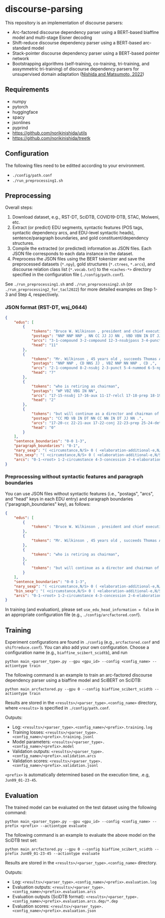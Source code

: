 # discourse-parsing

This repository is an implementation of discourse parsers:

- Arc-factored discourse dependency parser using a BERT-based biaffine model and multi-stage Eisner decoding
- Shift-reduce discourse dependency parser using a BERT-based arc-standard model
- Stack-pointer discourse dependency parser using a BERT-based pointer network
- Bootstrapping algorithms (self-training, co-training, tri-training, and assymmetric tri-training) of discourse dependency parsers for unsupervised domain adaptation ([Nishida and Matsumoto, 2022](https://doi.org/10.1162/tacl_a_00451))

## Requirements

- numpy
- pytorch
- huggingface
- spacy
- jsonlines
- pyprind
- https://github.com/norikinishida/utils
- https://github.com/norikinishida/treetk

## Configuration

The following files need to be editted according to your environment.

- `./config/path.conf`
- `./run_preprocessing1.sh`

## Preprocessing

Overall steps:

1. Download dataset, e.g., RST-DT, SciDTB, COVID19-DTB, STAC, Molweni, etc.
1. Extract (or predict) EDU segments, syntactic features (POS tags, syntactic dependency arcs, and EDU-level syntactic heads), sentence/paragraph boundaries, and gold constituent/dependency structures.
1. Compile the extracted (or predicted) information as JSON files. Each JSON file corresponds to each data instance in the dataset.
1. Preprocess the JSON files using the BERT tokenizer and save the preprocessed datasets (`*.npy`), gold structures (`*.ctrees`, `*.arcs`), and discourse relation class list (`*.vocab.txt`) to the `<caches-*>` directory specified in the configuration file (`./config/path.conf`).

See `./run_preprocessing1.sh` and `./run_preprocessing2.sh` (or `./run_preprocessing2_for_tacl2022`) for more detailed examples on Step 1-3 and Step 4, respectively.

### JSON format (RST-DT, wsj\_0644)

```json
{
    "edus": [
        {
            "tokens": "Bruce W. Wilkinson , president and chief executive officer , was named to the additional post of chairman of this architectural and design services concern .",
            "postags": "NNP NNP NNP , NN CC JJ JJ NN , VBD VBN IN DT JJ NN IN NN IN DT JJ CC NN NNS NN .",
            "arcs": "3-1-compound 3-2-compound 12-3-nsubjpass 3-4-punct 3-5-appos 5-6-cc 9-7-amod 9-8-amod 5-9-conj 3-10-punct 12-11-auxpass 0-12-ROOT 12-13-prep 16-14-det 16-15-amod 13-16-pobj 16-17-prep 17-18-pobj 18-19-prep 25-20-det 25-21-amod 21-22-cc 24-23-compound 21-24-conj 19-25-pobj 12-26-punct",
            "head": "11"
        },
        {
            "tokens": "Mr. Wilkinson , 45 years old , succeeds Thomas A. Bullock , 66 ,",
            "postags": "NNP NNP , CD NNS JJ , VBZ NNP NN NNP , CD ,",
            "arcs": "2-1-compound 8-2-nsubj 2-3-punct 5-4-nummod 6-5-npadvmod 2-6-amod 2-7-punct 0-8-ROOT 11-9-compound 11-10-compound 8-11-dobj 11-12-punct 11-13-appos 11-14-punct",
            "head": "7"
        },
        {
            "tokens": "who is retiring as chairman",
            "postags": "WP VBZ VBG IN NN",
            "arcs": "17-15-nsubj 17-16-aux 11-17-relcl 17-18-prep 18-19-pobj",
            "head": "2"
        },
        {
            "tokens": "but will continue as a director and chairman of the executive committee .",
            "postags": "CC MD VB IN DT NN CC NN IN DT JJ NN .",
            "arcs": "17-20-cc 22-21-aux 17-22-conj 22-23-prep 25-24-det 23-25-pobj 25-26-cc 25-27-conj 25-28-prep 31-29-det 31-30-amod 28-31-pobj 8-32-punct",
            "head": "0"
        }
    ],
    "sentence_boundaries": "0-0 1-3",
    "paragraph_boundaries": "0-1",
    "nary_sexp": "( <circumstance,N/S> 0 ( <elaboration-additional-e,N/S> 1 ( <concession,S/N> 2 3 ) ) )",
    "bin_sexp": "( <circumstance,N/S> 0 ( <elaboration-additional-e,N/S> 1 ( <concession,S/N> 2 3 ) ) )",
    "arcs": "0-1-<root> 1-2-circumstance 4-3-concession 2-4-elaboration-additional-e"
}
```

### Preprocessing without syntactic features and paragraph boundaries

You can use JSON files without syntactic features (i.e., "postags", "arcs", and "head" keys in each EDU entry) and paragraph boundaries ("paragraph_boundaries" key), as follows:

```json
{
    "edus": [
        {
            "tokens": "Bruce W. Wilkinson , president and chief executive officer , was named to the additional post of chairman of this architectural and design services concern .",
        },
        {
            "tokens": "Mr. Wilkinson , 45 years old , succeeds Thomas A. Bullock , 66 ,",
        },
        {
            "tokens": "who is retiring as chairman",
        },
        {
            "tokens": "but will continue as a director and chairman of the executive committee .",
        }
    ],
    "sentence_boundaries": "0-0 1-3",
    "nary_sexp": "( <circumstance,N/S> 0 ( <elaboration-additional-e,N/S> 1 ( <concession,S/N> 2 3 ) ) )",
    "bin_sexp": "( <circumstance,N/S> 0 ( <elaboration-additional-e,N/S> 1 ( <concession,S/N> 2 3 ) ) )",
    "arcs": "0-1-<root> 1-2-circumstance 4-3-concession 2-4-elaboration-additional-e"
}

```

In training (and evaluation), please set ```use_edu_head_information = false``` in an appropriate configuration file (e.g., `./config/arcfactored.conf`).

## Training

Experiment configurations are found in `./config` (e.g., `arcfactored.conf` and `shiftreduce.conf`).
You can also add your own configuration.
Choose a configuration name (e.g., `biaffine_scibert_scidtb`), and run

```
python main_<parser_type>.py --gpu <gpu_id> --config <config_name> --actiontype train
```

The following command is an example to train an arc-factored discourse dependency parser using a biaffine model and SciBERT on SciDTB:

```
python main_arcfactored.py --gpu 0 --config biaffine_scibert_scidtb --actiontype train
```

Results are stored in the `<results>/<parser_type>.<config_name>` directory, where `<results>` is specified in `./config/path.conf`.

Outputs:
- Log: `<results>/<parser_type>.<config_name>/<prefix>.training.log`
- Training losses: `<results>/<parser_type>.<config_name>/<prefix>.training.jsonl`
- Model parameters: `<results>/<parser_type>.<config_name>/<prefix>.model`
- Validation outputs: `<results>/<parser_type>.<config_name>/<prefix>.validation.arcs`
- Validation scores: `<results>/<parser_type>.<config_name>/<prefix>.validation.jsonl`

`<prefix>` is automatically determined based on the execution time, .e.g, `Jun09_01-23-45`.

## Evaluation

The trained model can be evaluated on the test dataset using the following command:

```
python main_<parser_type>.py --gpu <gpu_id> --config <config_name> --prefix <prefix> --actiontype evaluate
```

The following command is an example to evaluate the above model on the SciDTB test set:

```
python main_arcfactored.py --gpu 0 --config biaffine_scibert_scidtb --prefix Jun09_01-23-45 --actiontype evaluate
```

Results are stored in the `<results>/<parser_type>.<config_name>` directory.

Outputs:

- Log: `<results>/<parser_type>.<config_name>/<prefix>.evaluation.log`
- Evaluation outputs: `<results>/<parser_type>.<config_name>/<prefix>.evaluation.arcs`
- Evaluation outputs (SciDTB format): `<results>/<parser_type>.<config_name>/<prefix>.evaluation.arcs.dep/*.dep`
- Evaluation scores: `<results>/<parser_type>.<config_name>/<prefix>.evaluation.json`


